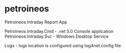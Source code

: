 # petroineos
Petroineos Intraday Report App

Petroineos.Intraday.Cmd - .net 5.0 Console application  
Petroineos.Intraday.Svc - Windows Desktop Service

Logs - logs location is configured using log4net.config file
